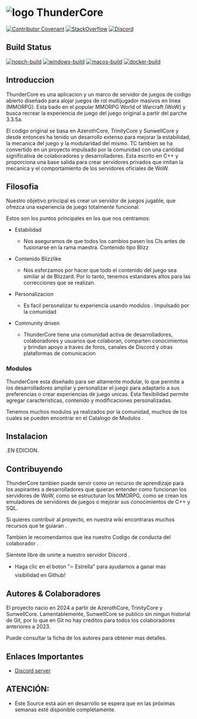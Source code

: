 # ![logo](https://raw.githubusercontent.com/ThunderCoreWoW/tc-assets/img/logo.png) ThunderCore

[![Contributor Covenant](https://img.shields.io/badge/Contributor%20Covenant-2.1-4baaaa.svg)](CODE_OF_CONDUCT.md)
[![StackOverflow](http://img.shields.io/badge/stackoverflow-thundercore-blue.svg?logo=stackoverflow)](https://stackoverflow.com/questions/tagged/thundercore?sort=newest "Ask / browse questions here")
[![Discord](https://img.shields.io/discord/217589275766685707?logo=discord&logoColor=white)](https://discord.com/bGzXnwtF "Our community hub on Discord")

## Build Status

[![nopch-build](https://github.com/ThunderCoreWoW/thundercore-wotlk/actions/workflows/core-build-nopch.yml/badge.svg?branch=master)](https://github.com/ThunderCoreWoW/thundercore-wotlk/actions/workflows/core-build-nopch.yml)
[![windows-build](https://github.com/ThunderCoreWoW/thundercore-wotlk/workflows/windows-build/badge.svg?branch=master&event=push)](https://github.com/ThunderCoreWoW/thundercore-wotlk/actions?query=workflow%3Awindows-build+branch%3Amaster+event%3Apush)
[![macos-build](https://github.com/ThunderCoreWoW/thundercore-wotlk/workflows/macos-build/badge.svg?branch=master&event=push)](https://github.com/ThunderCoreWoW/thundercore-wotlk/actions?query=workflow%3Amacos-build+branch%3Amaster+event%3Apush)
[![docker-build](https://github.com/ThunderCoreWoW/thundercore-wotlk/workflows/docker-build/badge.svg?branch=master&event=push)](https://github.com/ThunderCoreWoW/thundercore-wotlk/actions?query=workflow%3Adocker-build+branch%3Amaster+event%3Apush)

## Introduccion

ThunderCore es una aplicacion y un marco de servidor de juegos de codigo abierto diseñado para alojar juegos de rol multijugador masivos en linea (MMORPG). Esta bado en el popular MMORPG World of Warcraft (WoW) y busca recrear la experiencia de juego del juego original a partir del parche 3.3.5a.

El codigo original se basa en AzerothCore, TrinityCore y SunwellCore y desde entonces ha tenido un desarrollo extenso para mejorar la estabilidad, la mecanica del juego y la modularidad del mismo. TC tambien se ha convertido en un proyecto impulsado por la comunidad con una cantidad significativa de colaboradores y desarrolladores. Esta escrito en C++ y proporciona una base salida para crear servidores privados que imitan la mecanica y el comportamiento de los servidores oficiales de WoW.

## Filosofia

Nuestro objetivo principal es crear un servidor de juegos jugable, que ofrezca una experiencia de juego totalmente funcional.

Estos son los puntos principales en los que nos centramos:

* Estabilidad
  * Nos aseguramos de que todos los cambios pasen los CIs antes de fusionarse en la rama maestra.
Contenido tipo Blizz

* Contenido Blizzlike
  * Nos esforzamos por hacer que todo el contenido del juego sea similar al de Blizzard. Por lo tanto, tenemos estandares altos para las correcciones que se realizan.
  
* Personalizacion
  * Es facil personalizar tu experiencia usando modulos .
Impulsado por la comunidad

* Community driven
  * ThunderCore tiene una comunidad activa de desarrolladores, colaboradores y usuarios que colaboran, comparten conocimientos y brindan apoyo a traves de foros, canales de Discord y otras plataformas de comunicacion
  
### Modulos

ThunderCore esta diseñado para ser altamente modular, lo que permite a los desarrolladores ampliar y personalizar el juego para adaptarlo a sus preferencias o crear experiencias de juego unicas. Esta flexibilidad permite agregar caracteristicas, contenido y modificaciones personalizadas.

Tenemos muchos modulos ya realizados por la comunidad, muchos de los cuales se pueden encontrar en el Catalogo de Modulos .

## Instalacion

.EN EDICION.

## Contribuyendo

ThunderCore tambien puede servir como un recurso de aprendizaje para los aspirantes a desarrolladores que quieran entender como funcionan los servidores de WoW, como se estructuran los MMORPG, como se crean los emuladores de servidores de juegos o mejorar sus conocimientos de C++ y SQL.

Si quieres contribuir al proyecto, en nuestra wiki encontraras muchos recursos que te guiaran .

Tambien le recomendamos que lea nuestro Codigo de conducta del colaborador .

Sientete libre de unirte a nuestro servidor Discord .

- Haga clic en el boton "⭐ Estrella" para ayudarnos a ganar mas visibilidad en Github!

## Autores & Colaboradores

El proyecto nacio en 2024 a partir de AzerothCore, TrinityCore y SunwellCore. Lamentablemente, SunwellCore se publico sin ningun historial de Git, por lo que en Git no hay creditos para todos los colaboradores anteriores a 2023.

Puede consultar la ficha de los autores para obtener mas detalles.

## Enlaces Importantes
  
- [Discord server](https://discord.com/bGzXnwtF)

## ATENCIÓN:

- Este Source está aún en desarrollo se espera que en las próximas semanas esté disponible completamente.
